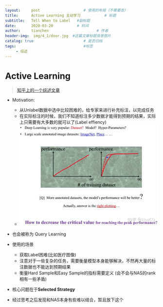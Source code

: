 ```yaml
---
layout:     post                    # 使用的布局（不需要改）
title:      Active Learning 主动学习           # 标题 
subtitle:   Tell When to Label   #副标题
date:       2020-03-20           # 时间
author:     tianchen                      # 作者
header-img:  img/4_1/door.jpg  #这篇文章标题背景图片  
catalog: true                       # 是否归档
tags:                               #标签
     - 综述
---
```


# Active Learning

> [知乎上的一个综述文章](https://zhuanlan.zhihu.com/p/39367595)

* Motivation: 
  * 从Unlabel数据中选中比较困难的，给专家来进行补充标注，以完成任务
  * 在实际标注的时候，我们不知道标注多少数据才能得到预期的结果，实际上只需要有大多数的就可以了(Label effiency)
  * ![](https://github.com/A-suozhang/MyPicBed/raw/master/img/20200322172836.png)
* 也会被称为 Query Learning
* 使用的场景
  * 获取Label困难(比如医疗图像)
  * 注意对于一些复杂的任务，需要衡量模型本身能够解决，不然再大量的标注数据也不能达到预期结果
  * 衡量Hard Sample和Easy Sample的指标需要定义   (会不会与NAS的rank相有一些矛盾)
* 核心问题在于**Selected Strategy**



* 经过思考之后发现和NAS本身有些难以结合，暂且放下这个